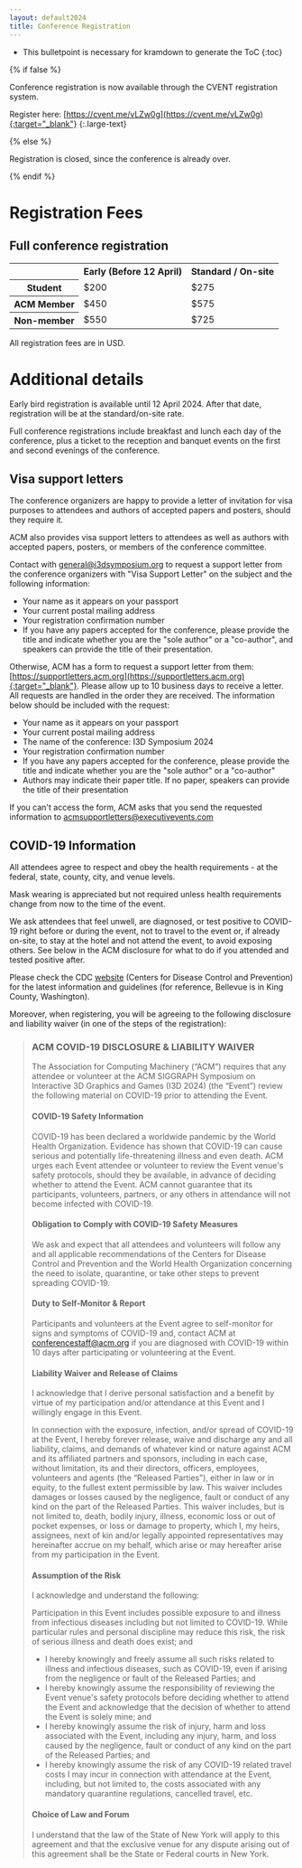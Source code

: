 ```yaml
---
layout: default2024
title: Conference Registration
---
```


* This bulletpoint is necessary for kramdown to generate the ToC
{:toc}


{% if false %}

Conference registration is now available through the CVENT registration system.

Register here: [https://cvent.me/vLZw0g](https://cvent.me/vLZw0g){:target="_blank"}
{:.large-text}

{% else %}

Registration is closed, since the conference is already over.

{% endif %}

	
# Registration Fees

## Full conference registration

<table class="center-text odd-rows-darker">
   <tr>
      <th>&nbsp;</th>
      <th>Early (Before 12 April)</th>
      <th>Standard / On-site</th>
   </tr>
   <tr>
      <th>Student</th>
      <td>$200</td>
      <td>$275</td>
   </tr>
   <tr>
      <th>ACM Member</th>
      <td>$450</td>
      <td>$575</td>
   </tr>
   <tr>
      <th>Non-member</th>
      <td>$550</td>
      <td>$725</td>
   </tr>
</table>

All registration fees are in USD.

# Additional details
Early bird registration is available until 12 April 2024. After that date, registration will be at the standard/on-site rate. 

Full conference registrations include breakfast and lunch each day of the conference, plus a ticket to the reception and banquet events on the first and second evenings of the conference.

## Visa support letters
The conference organizers are happy to provide a letter of invitation for visa purposes to attendees and authors of accepted papers and posters, should they require it.

ACM also provides visa support letters to attendees as well as authors with accepted papers, posters, or members of the conference committee. 

Contact with [general@i3dsymposium.org](mailto:general@i3dsymposium.org) to request a support letter from the conference organizers with "Visa Support Letter" on the subject and the following information:

- Your name as it appears on your passport
- Your current postal mailing address
- Your registration confirmation number
- If you have any papers accepted for the conference, please provide the title and indicate whether you are the "sole author" or a "co-author", and speakers can provide the title of their presentation.

Otherwise, ACM has a form to request a support letter from them: [https://supportletters.acm.org](https://supportletters.acm.org){:target="_blank"}. Please allow up to 10 business days to receive a letter. All requests are handled in the order they are received. The information below should be included with the request:

- Your name as it appears on your passport
- Your current postal mailing address
- The name of the conference: I3D Symposium 2024
- Your registration confirmation number
- If you have any papers accepted for the conference, please provide the title and indicate whether you are the "sole author" or a "co-author"
- Authors may indicate their paper title. If no paper, speakers can provide the title of their presentation

If you can't access the form, ACM asks that you send the requested information to [acmsupportletters@executivevents.com](mailto:acmsupportletters@executivevents.com)

## COVID-19 Information

All attendees agree to respect and obey the health requirements - at the federal, state, county, city, and venue levels.

Mask wearing is appreciated but not required unless health requirements change from now to the time of the event.

We ask attendees that feel unwell, are diagnosed, or test positive to COVID-19 right before or during the event, not to travel to the event or, if already on-site, to stay at the hotel and not attend the event, to avoid exposing others. See below in the ACM disclosure for what to do if you attended and tested positive after.

Please check the CDC <a href="https://www.cdc.gov/coronavirus/2019-nCoV/index.html">website</a> (Centers for Disease Control and Prevention) for the latest information and guidelines (for reference, Bellevue is in King County, Washington).

Moreover, when registering, you will be agreeing to the following disclosure and liability waiver (in one of the steps of the registration):


> ### ACM COVID-19 DISCLOSURE & LIABILITY WAIVER
>
> The Association for Computing Machinery (“ACM”) requires that any attendee or volunteer at the ACM SIGGRAPH Symposium on Interactive 3D Graphics and Games (I3D 2024) (the “Event”) review the following material on COVID-19 prior to attending the Event.
>
> #### COVID-19 Safety Information
> COVID-19 has been declared a worldwide pandemic by the World Health Organization. Evidence has shown that COVID-19 can cause serious and potentially life-threatening illness and even death. ACM urges each Event attendee or volunteer to review the Event venue's safety protocols, should they be available, in advance of deciding whether to attend the Event. ACM cannot guarantee that its participants, volunteers, partners, or any others in attendance will not become infected with COVID-19.
> 
> #### Obligation to Comply with COVID-19 Safety Measures
> We ask and expect that all attendees and volunteers will follow any and all applicable recommendations of the Centers for Disease Control and Prevention and the World Health Organization concerning the need to isolate, quarantine, or take other steps to prevent spreading COVID-19.
> 
> #### Duty to Self-Monitor & Report
> Participants and volunteers at the Event agree to self-monitor for signs and symptoms of COVID-19 and, contact ACM at <a href="mailto:conferencestaff@acm.org">conferencestaff@acm.org</a> if you are diagnosed with COVID-19 within 10 days after participating or volunteering at the Event.
> 
> #### Liability Waiver and Release of Claims
> I acknowledge that I derive personal satisfaction and a benefit by virtue of my participation and/or attendance at this Event and I willingly engage in this Event.
> 
> In connection with the exposure, infection, and/or spread of COVID-19 at the Event, I hereby forever release, waive and discharge any and all liability, claims, and demands of whatever kind or nature against ACM and its affiliated partners and sponsors, including in each case, without limitation, its and their directors, officers, employees, volunteers and agents (the “Released Parties”), either in law or in equity, to the fullest extent permissible by law. This waiver includes damages or losses caused by the negligence, fault or conduct of any kind on the part of the Released Parties. This waiver includes, but is not limited to, death, bodily injury, illness, economic loss or out of pocket expenses, or loss or damage to property, which I, my heirs, assignees, next of kin and/or legally appointed representatives may hereinafter accrue on my behalf, which arise or may hereafter arise from my participation in the Event.
> 
> #### Assumption of the Risk
> I acknowledge and understand the following:
> 
> Participation in this Event includes possible exposure to and illness from infectious diseases including but not limited to COVID-19. While particular rules and personal discipline may reduce this risk, the risk of serious illness and death does exist; and
>
> - I hereby knowingly and freely assume all such risks related to illness and infectious diseases, such as COVID-19, even if arising from the negligence or fault of the Released Parties; and
> - I hereby knowingly assume the responsibility of reviewing the Event venue's safety protocols before deciding whether to attend the Event and acknowledge that the decision of whether to attend the Event is solely mine; and
> - I hereby knowingly assume the risk of injury, harm and loss associated with the Event, including any injury, harm, and loss caused by the negligence, fault or conduct of any kind on the part of the Released Parties; and
> - I hereby knowingly assume the risk of any COVID-19 related travel costs I may incur in connection with attendance at the Event, including, but not limited to, the costs associated with any mandatory quarantine regulations, cancelled travel, etc.
>
> #### Choice of Law and Forum
> I understand that the law of the State of New York will apply to this agreement and that the exclusive venue for any dispute arising out of this agreement shall be the State or Federal courts in New York.
